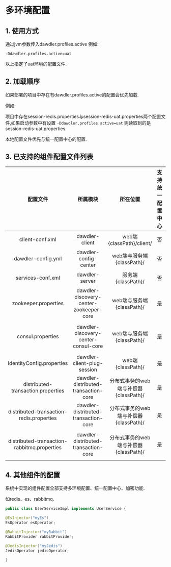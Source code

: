 # 多环境配置

## 1. 使用方式

通过jvm参数传入dawdler.profiles.active
例如:

```shell
-Ddawdler.profiles.active=uat
```

以上指定了uat环境的配置文件.

## 2. 加载顺序

如果部署的项目中存在有dawdler.profiles.active的配置会优先加载.

例如:

项目中存在session-redis.properties与session-redis-uat.properties两个配置文件,如果启动参数中有设置 ```-Ddawdler.profiles.active=uat``` 则读取到的是session-redis-uat.properties.

本地配置文件优先与统一配置中心的配置.

## 3. 已支持的组件配置文件列表

| 配置文件 | 所属模块 | 所在位置 | 支持统一配置中心 | 支持加密 | 备注 |
| :-: | :-: | :-: | :-: | :-: | :-: |
| client-conf.xml | dawdler-client | web端{classPath}/client/ | 否 | 否 | web端请求配置 |
| dawdler-config.yml | dawdler-config-center | web端与服务端{classPath}/ | 否 |  否 | 统一配置中心配置 |
| services-conf.xml | dawdler-server | 服务端{classPath}/ | 否 |  否 | 服务相关配置 |
| zookeeper.properties | dawdler-discovery-center-zookeeper-core | web端与服务端{classPath}/ | 是 |  是 | 基于zk实现注册中心配置 |
| consul.properties | dawdler-discovery-center-consul-core | web端与服务端{classPath}/ | 是 |  是 | 基于consul实现注册中心配置 |
| identityConfig.properties | dawdler-client-plug-session | web端{classPath}/ | 是 |  是 | session相关配置 |
| distributed-transaction.properties | dawdler-distributed-transaction-core | 分布式事务的web端与补偿器{classPath}/ | 是 |  是 | 分布式事务配置 |
| distributed-transaction-redis.properties | dawdler-distributed-transaction-core | 分布式事务的web端与补偿器{classPath}/ | 是 |  是 | 分布式事务redis配置 |
| distributed-transaction-rabbitmq.properties | dawdler-distributed-transaction-core | 分布式事务的web端与补偿器{classPath}/ | 是 |  是 | 分布式事务rabbtimq配置 |

## 4. 其他组件的配置

系统中实现的组件配置全部支持多环境配置、统一配置中心、加密功能.

如redis、es、rabbitmq.

```java
public class UserServiceImpl implements UserService {

@EsInjector("myEs")
EsOperator esOperator;

@RabbitInjector("myRabbit")
RabbitProvider rabbitProvider;

@JedisInjector("myJedis")
JedisOperator jedisOperator;

}
```
